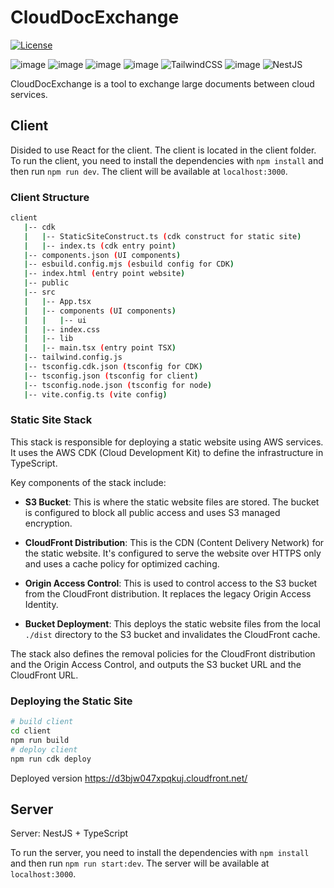 # CloudDocExchange

[![License](https://img.shields.io/badge/license-MIT-blue.svg)](https://opensource.org/licenses/MIT)

![image](https://img.shields.io/badge/Amazon_AWS-FF9900?style=for-the-badge&logo=amazonaws&logoColor=white)
![image](https://img.shields.io/badge/TypeScript-007ACC?style=for-the-badge&logo=typescript&logoColor=white)
![image](https://img.shields.io/badge/Vite-B73BFE?style=for-the-badge&logo=vite&logoColor=FFD62E)
![image](https://img.shields.io/badge/React-20232A?style=for-the-badge&logo=react&logoColor=61DAFB)
![TailwindCSS](https://img.shields.io/badge/tailwindcss-%2338B2AC.svg?style=for-the-badge&logo=tailwind-css&logoColor=white)
![image](https://img.shields.io/badge/Redux-593D88?style=for-the-badge&logo=redux&logoColor=white)
![NestJS](https://img.shields.io/badge/nestjs-%23E0234E.svg?style=for-the-badge&logo=nestjs&logoColor=white)

CloudDocExchange is a tool to exchange large documents between cloud services.

## Client

Disided to use React for the client. The client is located in the client folder. To run the client, you need to install the dependencies with `npm install` and then run `npm run dev`. The client will be available at `localhost:3000`.

### Client Structure

```bash
client
   |-- cdk
   |   |-- StaticSiteConstruct.ts (cdk construct for static site)
   |   |-- index.ts (cdk entry point)
   |-- components.json (UI components)
   |-- esbuild.config.mjs (esbuild config for CDK)
   |-- index.html (entry point website)
   |-- public
   |-- src
   |   |-- App.tsx
   |   |-- components (UI components)
   |   |   |-- ui
   |   |-- index.css
   |   |-- lib
   |   |-- main.tsx (entry point TSX)
   |-- tailwind.config.js
   |-- tsconfig.cdk.json (tsconfig for CDK)
   |-- tsconfig.json (tsconfig for client)
   |-- tsconfig.node.json (tsconfig for node)
   |-- vite.config.ts (vite config)
```

### Static Site Stack

This stack is responsible for deploying a static website using AWS services. It uses the AWS CDK (Cloud Development Kit) to define the infrastructure in TypeScript.

Key components of the stack include:

- **S3 Bucket**: This is where the static website files are stored. The bucket is configured to block all public access and uses S3 managed encryption.

- **CloudFront Distribution**: This is the CDN (Content Delivery Network) for the static website. It's configured to serve the website over HTTPS only and uses a cache policy for optimized caching.

- **Origin Access Control**: This is used to control access to the S3 bucket from the CloudFront distribution. It replaces the legacy Origin Access Identity.

- **Bucket Deployment**: This deploys the static website files from the local `./dist` directory to the S3 bucket and invalidates the CloudFront cache.

The stack also defines the removal policies for the CloudFront distribution and the Origin Access Control, and outputs the S3 bucket URL and the CloudFront URL.

### Deploying the Static Site

```bash
# build client
cd client
npm run build
# deploy client
npm run cdk deploy
```

Deployed version https://d3bjw047xpqkuj.cloudfront.net/

## Server

Server: NestJS + TypeScript

To run the server, you need to install the dependencies with `npm install` and then run `npm run start:dev`. The server will be available at `localhost:3000`.
